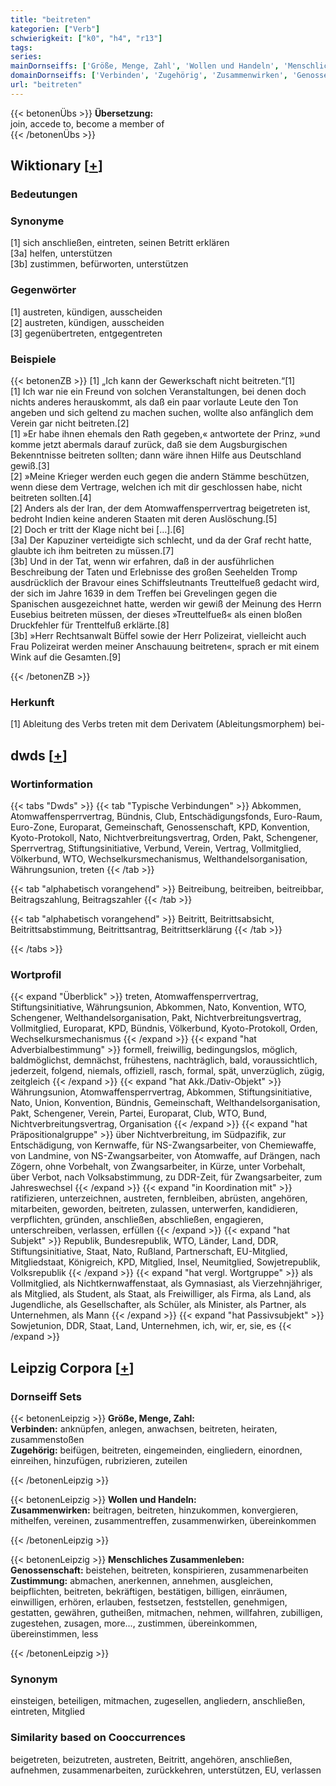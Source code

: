 ```yaml
---
title: "beitreten"
kategorien: ["Verb"]
schwierigkeit: ["k0", "h4", "r13"]
tags:
series:
mainDornseiffs: ['Größe, Menge, Zahl', 'Wollen und Handeln', 'Menschliches Zusammenleben']
domainDornseiffs: ['Verbinden', 'Zugehörig', 'Zusammenwirken', 'Genossenschaft', 'Zustimmung']
url: "beitreten"
---
```


{{< betonenÜbs >}}
**Übersetzung:**  
join, accede to, become a member of  
{{< /betonenÜbs >}}

## Wiktionary [[+](https://de.wiktionary.org/wiki/beitreten)]

### Bedeutungen

### Synonyme
[1] sich anschließen, eintreten, seinen Betritt erklären  
[3a] helfen, unterstützen  
[3b] zustimmen, befürworten, unterstützen  

### Gegenwörter
[1] austreten, kündigen, ausscheiden  
[2] austreten, kündigen, ausscheiden  
[3] gegenübertreten, entgegentreten  

### Beispiele
{{< betonenZB >}}
[1] „Ich kann der Gewerkschaft nicht beitreten.“[1]  
[1] Ich war nie ein Freund von solchen Veranstaltungen, bei denen doch nichts anderes herauskommt, als daß ein paar vorlaute Leute den Ton angeben und sich geltend zu machen suchen, wollte also anfänglich dem Verein gar nicht beitreten.[2]  
[1] »Er habe ihnen ehemals den Rath gegeben,« antwortete der Prinz, »und komme jetzt abermals darauf zurück, daß sie dem Augsburgischen Bekenntnisse beitreten sollten; dann wäre ihnen Hilfe aus Deutschland gewiß.[3]  
[2] »Meine Krieger werden euch gegen die andern Stämme beschützen, wenn diese dem Vertrage, welchen ich mit dir geschlossen habe, nicht beitreten sollten.[4]  
[2] Anders als der Iran, der dem Atomwaffensperrvertrag beigetreten ist, bedroht Indien keine anderen Staaten mit deren Auslöschung.[5]  
[2] Doch er tritt der Klage nicht bei […].[6]  
[3a] Der Kapuziner verteidigte sich schlecht, und da der Graf recht hatte, glaubte ich ihm beitreten zu müssen.[7]  
[3b] Und in der Tat, wenn wir erfahren, daß in der ausführlichen Beschreibung der Taten und Erlebnisse des großen Seehelden Tromp ausdrücklich der Bravour eines Schiffsleutnants Treuttelfueß gedacht wird, der sich im Jahre 1639 in dem Treffen bei Grevelingen gegen die Spanischen ausgezeichnet hatte, werden wir gewiß der Meinung des Herrn Eusebius beitreten müssen, der dieses »Treuttelfueß« als einen bloßen Druckfehler für Trenttelfuß erklärte.[8]  
[3b] »Herr Rechtsanwalt Büffel sowie der Herr Polizeirat, vielleicht auch Frau Polizeirat werden meiner Anschauung beitreten«, sprach er mit einem Wink auf die Gesamten.[9]  

{{< /betonenZB >}}
### Herkunft
[1] Ableitung des Verbs treten mit dem Derivatem (Ableitungsmorphem) bei-  



## dwds [[+](https://www.dwds.de/wb/beitreten)]

### Wortinformation
{{< tabs "Dwds" >}}
{{< tab "Typische Verbindungen" >}}
Abkommen, Atomwaffensperrvertrag, Bündnis, Club, Entschädigungsfonds, Euro-Raum, Euro-Zone, Europarat, Gemeinschaft, Genossenschaft, KPD, Konvention, Kyoto-Protokoll, Nato, Nichtverbreitungsvertrag, Orden, Pakt, Schengener, Sperrvertrag, Stiftungsinitiative, Verbund, Verein, Vertrag, Vollmitglied, Völkerbund, WTO, Wechselkursmechanismus, Welthandelsorganisation, Währungsunion, treten
{{< /tab >}}

{{< tab "alphabetisch vorangehend" >}}
Beitreibung, beitreiben, beitreibbar, Beitragszahlung, Beitragszahler
{{< /tab >}}

{{< tab "alphabetisch vorangehend" >}}
Beitritt, Beitrittsabsicht, Beitrittsabstimmung, Beitrittsantrag, Beitrittserklärung
{{< /tab >}}

{{< /tabs >}}

### Wortprofil
{{< expand "Überblick" >}} treten, Atomwaffensperrvertrag, Stiftungsinitiative, Währungsunion, Abkommen, Nato, Konvention, WTO, Schengener, Welthandelsorganisation, Pakt, Nichtverbreitungsvertrag, Vollmitglied, Europarat, KPD, Bündnis, Völkerbund, Kyoto-Protokoll, Orden, Wechselkursmechanismus {{< /expand >}}
{{< expand "hat Adverbialbestimmung" >}} formell, freiwillig, bedingungslos, möglich, baldmöglichst, demnächst, frühestens, nachträglich, bald, voraussichtlich, jederzeit, folgend, niemals, offiziell, rasch, formal, spät, unverzüglich, zügig, zeitgleich {{< /expand >}}
{{< expand "hat Akk./Dativ-Objekt" >}} Währungsunion, Atomwaffensperrvertrag, Abkommen, Stiftungsinitiative, Nato, Union, Konvention, Bündnis, Gemeinschaft, Welthandelsorganisation, Pakt, Schengener, Verein, Partei, Europarat, Club, WTO, Bund, Nichtverbreitungsvertrag, Organisation {{< /expand >}}
{{< expand "hat Präpositionalgruppe" >}} über Nichtverbreitung, im Südpazifik, zur Entschädigung, von Kernwaffe, für NS-Zwangsarbeiter, von Chemiewaffe, von Landmine, von NS-Zwangsarbeiter, von Atomwaffe, auf Drängen, nach Zögern, ohne Vorbehalt, von Zwangsarbeiter, in Kürze, unter Vorbehalt, über Verbot, nach Volksabstimmung, zu DDR-Zeit, für Zwangsarbeiter, zum Jahreswechsel {{< /expand >}}
{{< expand "in Koordination mit" >}} ratifizieren, unterzeichnen, austreten, fernbleiben, abrüsten, angehören, mitarbeiten, geworden, beitreten, zulassen, unterwerfen, kandidieren, verpflichten, gründen, anschließen, abschließen, engagieren, unterschreiben, verlassen, erfüllen {{< /expand >}}
{{< expand "hat Subjekt" >}} Republik, Bundesrepublik, WTO, Länder, Land, DDR, Stiftungsinitiative, Staat, Nato, Rußland, Partnerschaft, EU-Mitglied, Mitgliedstaat, Königreich, KPD, Mitglied, Insel, Neumitglied, Sowjetrepublik, Volksrepublik {{< /expand >}}
{{< expand "hat vergl. Wortgruppe" >}} als Vollmitglied, als Nichtkernwaffenstaat, als Gymnasiast, als Vierzehnjähriger, als Mitglied, als Student, als Staat, als Freiwilliger, als Firma, als Land, als Jugendliche, als Gesellschafter, als Schüler, als Minister, als Partner, als Unternehmen, als Mann {{< /expand >}}
{{< expand "hat Passivsubjekt" >}} Sowjetunion, DDR, Staat, Land, Unternehmen, ich, wir, er, sie, es {{< /expand >}}

## Leipzig Corpora [[+](https://corpora.uni-leipzig.de/en/res?word=beitreten&corpusId=deu_newscrawl-public_2018)]

### Dornseiff Sets
{{< betonenLeipzig >}}
**Größe, Menge, Zahl:**  
**Verbinden:** anknüpfen, anlegen, anwachsen, beitreten, heiraten, zusammenstoßen  
**Zugehörig:** beifügen, beitreten, eingemeinden, eingliedern, einordnen, einreihen, hinzufügen, rubrizieren, zuteilen  

{{< /betonenLeipzig >}}


{{< betonenLeipzig >}}
**Wollen und Handeln:**  
**Zusammenwirken:** beitragen, beitreten, hinzukommen, konvergieren, mithelfen, vereinen, zusammentreffen, zusammenwirken, übereinkommen  

{{< /betonenLeipzig >}}


{{< betonenLeipzig >}}
**Menschliches Zusammenleben:**  
**Genossenschaft:** beistehen, beitreten, konspirieren, zusammenarbeiten  
**Zustimmung:** abmachen, anerkennen, annehmen, ausgleichen, beipflichten, beitreten, bekräftigen, bestätigen, billigen, einräumen, einwilligen, erhören, erlauben, festsetzen, feststellen, genehmigen, gestatten, gewähren, gutheißen, mitmachen, nehmen, willfahren, zubilligen, zugestehen, zusagen, more..., zustimmen, übereinkommen, übereinstimmen, less  

{{< /betonenLeipzig >}}

### Synonym
einsteigen, beteiligen, mitmachen, zugesellen, angliedern, anschließen, eintreten, Mitglied


### Similarity based on Cooccurrences
beigetreten, beizutreten, austreten, Beitritt, angehören, anschließen, aufnehmen, zusammenarbeiten, zurückkehren, unterstützen, EU, verlassen


